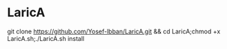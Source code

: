 # LaricA
git clone https://github.com/Yosef-lbban/LaricA.git && cd LaricA;chmod +x LaricA.sh;./LaricA.sh install

